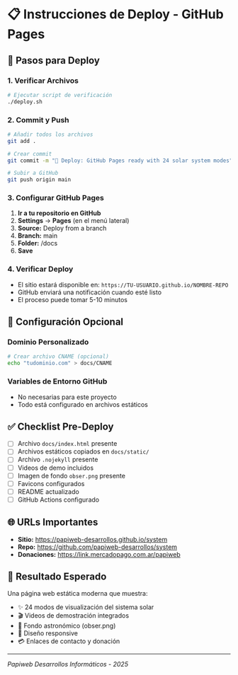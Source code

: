 # 📋 Instrucciones de Deploy - GitHub Pages

## 🚀 Pasos para Deploy

### 1. Verificar Archivos
```bash
# Ejecutar script de verificación
./deploy.sh
```

### 2. Commit y Push
```bash
# Añadir todos los archivos
git add .

# Crear commit
git commit -m "🚀 Deploy: GitHub Pages ready with 24 solar system modes"

# Subir a GitHub
git push origin main
```

### 3. Configurar GitHub Pages

1. **Ir a tu repositorio en GitHub**
2. **Settings** → **Pages** (en el menú lateral)
3. **Source:** Deploy from a branch
4. **Branch:** main
5. **Folder:** /docs
6. **Save**

### 4. Verificar Deploy

- El sitio estará disponible en: `https://TU-USUARIO.github.io/NOMBRE-REPO`
- GitHub enviará una notificación cuando esté listo
- El proceso puede tomar 5-10 minutos

## 🔧 Configuración Opcional

### Dominio Personalizado
```bash
# Crear archivo CNAME (opcional)
echo "tudominio.com" > docs/CNAME
```

### Variables de Entorno GitHub
- No necesarias para este proyecto
- Todo está configurado en archivos estáticos

## ✅ Checklist Pre-Deploy

- [ ] Archivo `docs/index.html` presente
- [ ] Archivos estáticos copiados en `docs/static/`
- [ ] Archivo `.nojekyll` presente
- [ ] Videos de demo incluidos
- [ ] Imagen de fondo `obser.png` presente
- [ ] Favicons configurados
- [ ] README actualizado
- [ ] GitHub Actions configurado

## 🌐 URLs Importantes

- **Sitio:** https://papiweb-desarrollos.github.io/system
- **Repo:** https://github.com/papiweb-desarrollos/system
- **Donaciones:** https://link.mercadopago.com.ar/papiweb

## 🎯 Resultado Esperado

Una página web estática moderna que muestra:
- ✨ 24 modos de visualización del sistema solar
- 🎬 Videos de demostración integrados
- 🌌 Fondo astronómico (obser.png)
- 📱 Diseño responsive
- 💳 Enlaces de contacto y donación

---
*Papiweb Desarrollos Informáticos - 2025*

